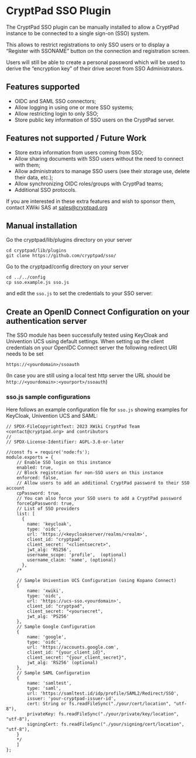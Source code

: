 # CryptPad SSO Plugin

The CryptPad SSO plugin can be manually installed to allow a CryptPad instance to be connected to a single sign-on (SSO) system.

This allows to restrict registrations to only SSO users or to display a “Register with SSONAME” button on the connection and registration screen.

Users will still be able to create a personal password which will be used to derive the “encryption key” of their drive secret from SSO Administrators.

## Features supported

- OIDC and SAML SSO connectors;
- Allow logging in using one or more SSO systems;
- Allow restricting login to only SSO;
- Store public key information of SSO users on the CryptPad server.

## Features not supported / Future Work

- Store extra information from users coming from SSO;
- Allow sharing documents with SSO users without the need to connect with them;
- Allow administrators to manage SSO users (see their storage use, delete their data, etc.);
- Allow synchronizing OIDC roles/groups with CryptPad teams;
- Additional SSO protocols.

If you are interested in these extra features and wish to sponsor them, contact XWiki SAS at sales@cryptpad.org

## Manual installation

Go the cryptpad/lib/plugins directory on your server

```
cd cryptpad/lib/plugins
git clone https://github.com/cryptpad/sso/
```

Go to the cryptpad/config directory on your server

```
cd ../../config
cp sso.example.js sso.js
```

and edit the `sso.js` to set the credentials to your SSO server:

## Create an OpenID Connect Configuration on your authentication server

The SSO module has been successfully tested using KeyCloak and Univention UCS using default settings.
When setting up the client credentials on your OpenIDC Connect server the following redirect URI needs to be set

`https://<yourdomain>/ssoauth`

(In case you are still using a local test http server the URL should be `http://<yourdomain>:<yourport>/ssoauth`)

### sso.js sample configurations

Here follows an example configuration file for `sso.js` showing examples for KeyCloak, Univention UCS and SAML:

```
// SPDX-FileCopyrightText: 2023 XWiki CryptPad Team <contact@cryptpad.org> and contributors
//
// SPDX-License-Identifier: AGPL-3.0-or-later

//const fs = require('node:fs');
module.exports = {
    // Enable SSO login on this instance
    enabled: true,
    // Block registration for non-SSO users on this instance
    enforced: false,
    // Allow users to add an additional CryptPad password to their SSO account
    cpPassword: true,
    // You can also force your SSO users to add a CryptPad password
    forceCpPassword: true,
    // List of SSO providers
    list: [
      {
        name: 'keycloak',
        type: 'oidc',
        url: 'https://<keycloakserver/realms/<realm>',
        client_id: "cryptpad",
        client_secret: "<clientsecret>",
        jwt_alg: 'RS256',
        username_scope: 'profile',  (optional)
        username_claim: 'name', (optional)
      },
    /*

    // Sample Univention UCS Configuration (using Kopano Connect)
    {
        name: 'xwiki', 
        type: 'oidc',
        url: 'https://ucs-sso.<yourdomain>',
        client_id: "cryptpad",
        client_secret: "<yoursecret",
        jwt_alg: 'PS256'
    },
    // Sample Google Configuration
    {
        name: 'google',
        type: 'oidc',
        url: 'https://accounts.google.com',
        client_id: "{your_client_id}",
        client_secret: "{your_client_secret}",
        jwt_alg: 'RS256' (optional)
    },
    // Sample SAML Configuration
    {
        name: 'samltest',  
        type: 'saml',
        url: 'https://samltest.id/idp/profile/SAML2/Redirect/SSO',
        issuer: 'your-cryptpad-issuer-id',
        cert: String or fs.readFileSync("./your/cert/location", "utf-8"),
        privateKey: fs.readFileSync("./your/private/key/location", "utf-8"),
        signingCert: fs.readFileSync("./your/signing/cert/location", "utf-8"),
    }
    */
    ]
};
```
